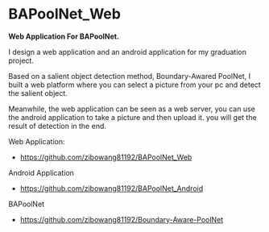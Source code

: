 # BAPoolNet_Web

**Web Application For BAPoolNet.**

<p>I design a web application and an android application for my graduation project.</p>
<p>Based on a salient object detection method, Boundary-Awared PoolNet, I built a web platform where you can select a picture from your pc and detect the salient object.</p>
<p>Meanwhile, the web application can be seen as a web server, you can use the android application to take a picture and then upload it. you will get the result of detection in the end.</p>

Web Application:
- https://github.com/zibowang81192/BAPoolNet_Web

Android Application
- https://github.com/zibowang81192/BAPoolNet_Android

BAPoolNet
- https://github.com/zibowang81192/Boundary-Aware-PoolNet
